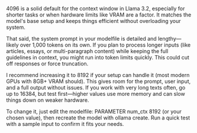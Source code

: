 4096 is a solid default for the context window in Llama 3.2, especially for shorter tasks or when hardware limits like VRAM are a factor. It matches the model's base setup and keeps things efficient without overloading your system.

That said, the system prompt in your modelfile is detailed and lengthy—likely over 1,000 tokens on its own. If you plan to process longer inputs (like articles, essays, or multi-paragraph content) while keeping the full guidelines in context, you might run into token limits quickly. This could cut off responses or force truncation.

I recommend increasing it to 8192 if your setup can handle it (most modern GPUs with 8GB+ VRAM should). This gives room for the prompt, user input, and a full output without issues. If you work with very long texts often, go up to 16384, but test first—higher values use more memory and can slow things down on weaker hardware.

To change it, just edit the modelfile: PARAMETER num_ctx 8192 (or your chosen value), then recreate the model with ollama create. Run a quick test with a sample input to confirm it fits your needs.